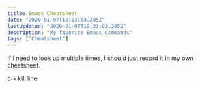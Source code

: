 ```yaml
---
title: Emacs Cheatsheet
date: "2020-01-07T19:23:03.285Z"
lastUpdated: "2020-01-07T19:23:03.285Z"
description: "My favorite Emacs Commands"
tags: ["Cheatsheet"]
---
```


If I need to look up multiple times, I should just record it in my own cheatsheet.

`C-k` kill line
